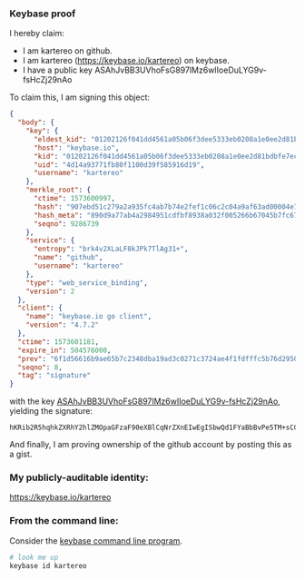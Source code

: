 ### Keybase proof

I hereby claim:

  * I am kartereo on github.
  * I am kartereo (https://keybase.io/kartereo) on keybase.
  * I have a public key ASAhJvBB3UVhoFsG897lMz6wIIoeDuLYG9v-fsHcZj29nAo

To claim this, I am signing this object:

```json
{
  "body": {
    "key": {
      "eldest_kid": "01202126f041dd4561a05b06f3dee5333eb0208a1e0ee2d81bdbfe7ec1dc663dbd9c0a",
      "host": "keybase.io",
      "kid": "01202126f041dd4561a05b06f3dee5333eb0208a1e0ee2d81bdbfe7ec1dc663dbd9c0a",
      "uid": "4d14a93771fb80f1100d39f585916d19",
      "username": "kartereo"
    },
    "merkle_root": {
      "ctime": 1573600997,
      "hash": "907ebd51c279a2a935fc4ab7b74e2fef1c06c2c04a9af63ad00004e7c984cbfd83c82668427a445e0cb16c14756122c18775d70fa227c79342f056d54f8052de",
      "hash_meta": "890d9a77ab4a2984951cdfbf8938a032f005266b67045b7fc67d483aedd1aee8",
      "seqno": 9286739
    },
    "service": {
      "entropy": "brk4v2XLaLF8kJPk7TlAg31+",
      "name": "github",
      "username": "kartereo"
    },
    "type": "web_service_binding",
    "version": 2
  },
  "client": {
    "name": "keybase.io go client",
    "version": "4.7.2"
  },
  "ctime": 1573601181,
  "expire_in": 504576000,
  "prev": "6f1d56616b9ae65b7c2348dba19ad3c0271c3724ae4f1fdfffc5b76d29508a34",
  "seqno": 8,
  "tag": "signature"
}
```

with the key [ASAhJvBB3UVhoFsG897lMz6wIIoeDuLYG9v-fsHcZj29nAo](https://keybase.io/kartereo), yielding the signature:

```
hKRib2R5hqhkZXRhY2hlZMOpaGFzaF90eXBlCqNrZXnEIwEgISbwQd1FYaBbBvPe5TM+sCCKHg7i2Bvb/n7B3GY9vZwKp3BheWxvYWTESpcCCMQgbx1WYWua5lt8I0jboZrTwCccNySuTx/f/8W3bSlQijTEIBlAhKQcCK6BigNZ3T5/tNXwsfOfFb8uPddNxosEmPcqAgHCo3NpZ8RAvDfNS5aQ44JycY28jDraztyOSYuh+Y8mlHSwkr1tdj0bsvaztRA3YNpQR/X/Vjqa9pv02fpTmIk67U+h8ECkAahzaWdfdHlwZSCkaGFzaIKkdHlwZQildmFsdWXEIB1e19PAY/asDVuU+3zgNoWJ1fRNm4/pI5ZDG7q8m0gVo3RhZ80CAqd2ZXJzaW9uAQ==

```

And finally, I am proving ownership of the github account by posting this as a gist.

### My publicly-auditable identity:

https://keybase.io/kartereo

### From the command line:

Consider the [keybase command line program](https://keybase.io/download).

```bash
# look me up
keybase id kartereo
```
